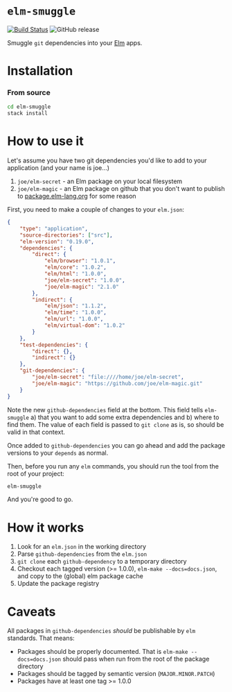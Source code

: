 # `elm-smuggle`

[![Build Status](https://travis-ci.org/jmackie/elm-smuggle.svg?branch=master)](https://travis-ci.org/jmackie/elm-smuggle)
![GitHub release](https://img.shields.io/github/release/jmackie/elm-smuggle.svg)

Smuggle `git` dependencies into your [Elm][elm-home] apps.

# Installation

### From source

```bash
cd elm-smuggle
stack install
```

# How to use it

Let's assume you have two git dependencies you'd like to add to your application (and your name is joe...)

1. `joe/elm-secret` - an Elm package on your local filesystem
2. `joe/elm-magic` - an Elm package on github that you don't want to publish to [package.elm-lang.org](https://package.elm-lang.org/) for some reason

First, you need to make a couple of changes to your `elm.json`:

```json
{
    "type": "application",
    "source-directories": ["src"],
    "elm-version": "0.19.0",
    "dependencies": {
        "direct": {
            "elm/browser": "1.0.1",
            "elm/core": "1.0.2",
            "elm/html": "1.0.0",
            "joe/elm-secret": "1.0.0",
            "joe/elm-magic": "2.1.0"
        },
        "indirect": {
            "elm/json": "1.1.2",
            "elm/time": "1.0.0",
            "elm/url": "1.0.0",
            "elm/virtual-dom": "1.0.2"
        }
    },
    "test-dependencies": {
        "direct": {},
        "indirect": {}
    },
    "git-dependencies": {
        "joe/elm-secret": "file:////home/joe/elm-secret",
        "joe/elm-magic": "https://github.com/joe/elm-magic.git"
    }
}
```

Note the new `github-dependencies` field at the bottom. This field tells `elm-smuggle` a) that you want to add some extra dependencies and b) where to find them. The value of each field is passed to `git clone` as is, so should be valid in that context.

Once added to `github-dependencies` you can go ahead and add the package versions to your `depends` as normal.

Then, before you run any `elm` commands, you should run the tool from the root of your project:

```bash
elm-smuggle
```

And you're good to go.

# How it works

1. Look for an `elm.json` in the working directory
2. Parse `github-dependencies` from the `elm.json`
3. `git clone` each `github-dependency` to a temporary directory
4. Checkout each tagged version (>= 1.0.0), `elm-make --docs=docs.json`, and copy to the (global) elm package cache
5. Update the package registry

# Caveats

All packages in `github-dependencies` _should_ be publishable by `elm` standards. That means:

-   Packages should be properly documented. That is `elm-make --docs=docs.json` should pass when run from the root of the package directory
-   Packages should be tagged by semantic version (`MAJOR.MINOR.PATCH`)
-   Packages have at least one tag >= 1.0.0

[elm-home]: https://elm-lang.org/
